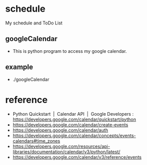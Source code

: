 # schedule
My schedule and ToDo List

## googleCalendar
- This is python program to access my google calendar.

## example
- ./googleCalendar

# reference
- Python Quickstart  |  Calendar API        |  Google Developers  : https://developers.google.com/calendar/quickstart/python
- https://developers.google.com/calendar/create-events
- https://developers.google.com/calendar/auth
- https://developers.google.com/calendar/concepts/events-calendars#time_zones
- https://developers.google.com/resources/api-libraries/documentation/calendar/v3/python/latest/
- https://developers.google.com/calendar/v3/reference/events

